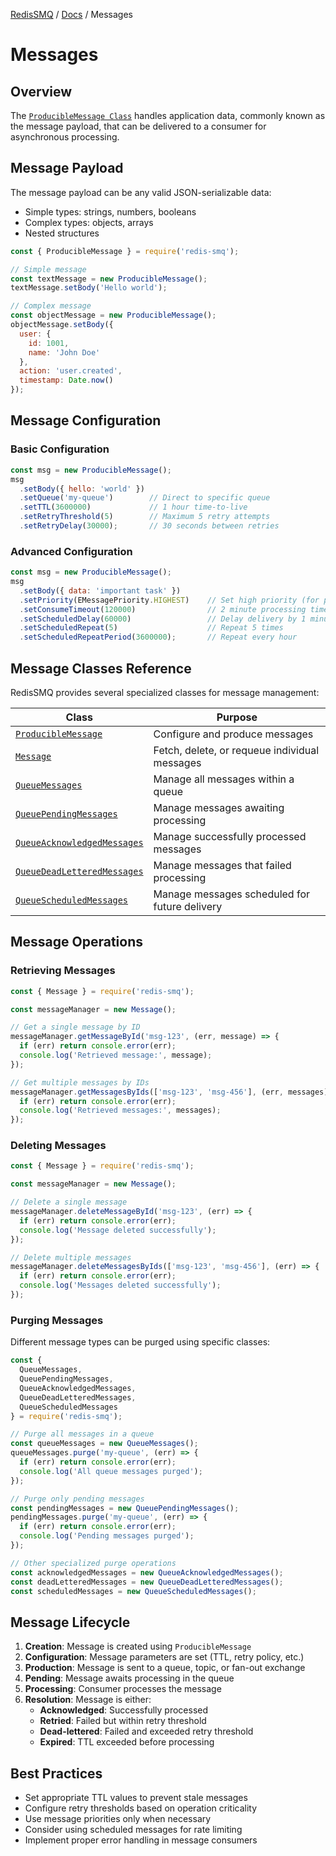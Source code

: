 [RedisSMQ](../README.md) / [Docs](README.md) / Messages

# Messages

## Overview

The [`ProducibleMessage Class`](api/classes/ProducibleMessage.md) handles application data, commonly known as the message payload, that can be
delivered to a consumer for asynchronous processing.

## Message Payload

The message payload can be any valid JSON-serializable data:
- Simple types: strings, numbers, booleans
- Complex types: objects, arrays
- Nested structures

```javascript
const { ProducibleMessage } = require('redis-smq');

// Simple message
const textMessage = new ProducibleMessage();
textMessage.setBody('Hello world');

// Complex message
const objectMessage = new ProducibleMessage();
objectMessage.setBody({ 
  user: { 
    id: 1001, 
    name: 'John Doe' 
  },
  action: 'user.created',
  timestamp: Date.now()
});
```

## Message Configuration

### Basic Configuration

```javascript
const msg = new ProducibleMessage();
msg
  .setBody({ hello: 'world' })
  .setQueue('my-queue')        // Direct to specific queue
  .setTTL(3600000)             // 1 hour time-to-live
  .setRetryThreshold(5)        // Maximum 5 retry attempts
  .setRetryDelay(30000);       // 30 seconds between retries
```

### Advanced Configuration

```javascript
const msg = new ProducibleMessage();
msg
  .setBody({ data: 'important task' })
  .setPriority(EMessagePriority.HIGHEST)    // Set high priority (for priority queues)
  .setConsumeTimeout(120000)                // 2 minute processing timeout
  .setScheduledDelay(60000)                 // Delay delivery by 1 minute
  .setScheduledRepeat(5)                    // Repeat 5 times
  .setScheduledRepeatPeriod(3600000);       // Repeat every hour
```

## Message Classes Reference

RedisSMQ provides several specialized classes for message management:

| Class | Purpose |
|-------|---------|
| [`ProducibleMessage`](api/classes/ProducibleMessage.md) | Configure and produce messages |
| [`Message`](api/classes/Message.md) | Fetch, delete, or requeue individual messages |
| [`QueueMessages`](api/classes/QueueMessages.md) | Manage all messages within a queue |
| [`QueuePendingMessages`](api/classes/QueuePendingMessages.md) | Manage messages awaiting processing |
| [`QueueAcknowledgedMessages`](api/classes/QueueAcknowledgedMessages.md) | Manage successfully processed messages |
| [`QueueDeadLetteredMessages`](api/classes/QueueDeadLetteredMessages.md) | Manage messages that failed processing |
| [`QueueScheduledMessages`](api/classes/QueueScheduledMessages.md) | Manage messages scheduled for future delivery |

## Message Operations

### Retrieving Messages

```javascript
const { Message } = require('redis-smq');

const messageManager = new Message();

// Get a single message by ID
messageManager.getMessageById('msg-123', (err, message) => {
  if (err) return console.error(err);
  console.log('Retrieved message:', message);
});

// Get multiple messages by IDs
messageManager.getMessagesByIds(['msg-123', 'msg-456'], (err, messages) => {
  if (err) return console.error(err);
  console.log('Retrieved messages:', messages);
});
```

### Deleting Messages

```javascript
const { Message } = require('redis-smq');

const messageManager = new Message();

// Delete a single message
messageManager.deleteMessageById('msg-123', (err) => {
  if (err) return console.error(err);
  console.log('Message deleted successfully');
});

// Delete multiple messages
messageManager.deleteMessagesByIds(['msg-123', 'msg-456'], (err) => {
  if (err) return console.error(err);
  console.log('Messages deleted successfully');
});
```

### Purging Messages

Different message types can be purged using specific classes:

```javascript
const { 
  QueueMessages, 
  QueuePendingMessages,
  QueueAcknowledgedMessages,
  QueueDeadLetteredMessages,
  QueueScheduledMessages 
} = require('redis-smq');

// Purge all messages in a queue
const queueMessages = new QueueMessages();
queueMessages.purge('my-queue', (err) => {
  if (err) return console.error(err);
  console.log('All queue messages purged');
});

// Purge only pending messages
const pendingMessages = new QueuePendingMessages();
pendingMessages.purge('my-queue', (err) => {
  if (err) return console.error(err);
  console.log('Pending messages purged');
});

// Other specialized purge operations
const acknowledgedMessages = new QueueAcknowledgedMessages();
const deadLetteredMessages = new QueueDeadLetteredMessages();
const scheduledMessages = new QueueScheduledMessages();
```

## Message Lifecycle

1. **Creation**: Message is created using `ProducibleMessage`
2. **Configuration**: Message parameters are set (TTL, retry policy, etc.)
3. **Production**: Message is sent to a queue, topic, or fan-out exchange
4. **Pending**: Message awaits processing in the queue
5. **Processing**: Consumer processes the message
6. **Resolution**: Message is either:
    - **Acknowledged**: Successfully processed
    - **Retried**: Failed but within retry threshold
    - **Dead-lettered**: Failed and exceeded retry threshold
    - **Expired**: TTL exceeded before processing

## Best Practices

- Set appropriate TTL values to prevent stale messages
- Configure retry thresholds based on operation criticality
- Use message priorities only when necessary
- Consider using scheduled messages for rate limiting
- Implement proper error handling in message consumers

